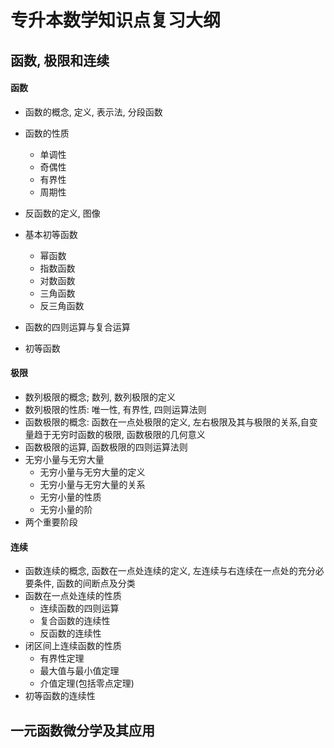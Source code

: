 # 专升本数学知识点复习大纲

## 函数, 极限和连续
#### 函数
- 函数的概念, 定义, 表示法, 分段函数
- 函数的性质
	- 单调性  
	- 奇偶性  
	- 有界性  
	- 周期性

- 反函数的定义, 图像
- 基本初等函数
	- 幂函数  
	- 指数函数  
	- 对数函数  
	- 三角函数  
	- 反三角函数
- 函数的四则运算与复合运算
- 初等函数
#### 极限
- 数列极限的概念; 数列, 数列极限的定义
- 数列极限的性质: 唯一性, 有界性, 四则运算法则
- 函数极限的概念: 函数在一点处极限的定义, 左右极限及其与极限的关系,自变量趋于无穷时函数的极限, 函数极限的几何意义
- 函数极限的运算, 函数极限的四则运算法则
- 无穷小量与无穷大量
	- 无穷小量与无穷大量的定义  
	- 无穷小量与无穷大量的关系  
	- 无穷小量的性质  
	- 无穷小量的阶  
- 两个重要阶段
#### 连续
- 函数连续的概念, 函数在一点处连续的定义, 左连续与右连续在一点处的充分必要条件, 函数的间断点及分类
- 函数在一点处连续的性质
	- 连续函数的四则运算  
	- 复合函数的连续性  
	- 反函数的连续性  
- 闭区间上连续函数的性质
	- 有界性定理  
	- 最大值与最小值定理  
	- 介值定理(包括零点定理)
- 初等函数的连续性

## 一元函数微分学及其应用
